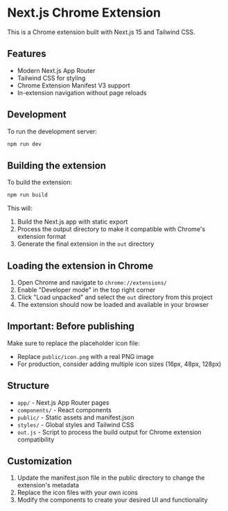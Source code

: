 # Next.js Chrome Extension

This is a Chrome extension built with Next.js 15 and Tailwind CSS.

## Features

- Modern Next.js App Router
- Tailwind CSS for styling
- Chrome Extension Manifest V3 support
- In-extension navigation without page reloads

## Development

To run the development server:

```bash
npm run dev
```

## Building the extension

To build the extension:

```bash
npm run build
```

This will:
1. Build the Next.js app with static export
2. Process the output directory to make it compatible with Chrome's extension format
3. Generate the final extension in the `out` directory

## Loading the extension in Chrome

1. Open Chrome and navigate to `chrome://extensions/`
2. Enable "Developer mode" in the top right corner
3. Click "Load unpacked" and select the `out` directory from this project
4. The extension should now be loaded and available in your browser

## Important: Before publishing

Make sure to replace the placeholder icon file:
- Replace `public/icon.png` with a real PNG image
- For production, consider adding multiple icon sizes (16px, 48px, 128px)

## Structure

- `app/` - Next.js App Router pages
- `components/` - React components
- `public/` - Static assets and manifest.json
- `styles/` - Global styles and Tailwind CSS
- `out.js` - Script to process the build output for Chrome extension compatibility

## Customization

1. Update the manifest.json file in the public directory to change the extension's metadata
2. Replace the icon files with your own icons
3. Modify the components to create your desired UI and functionality 